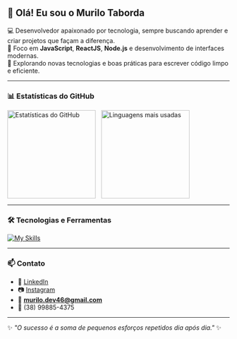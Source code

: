 ## 👋 Olá! Eu sou o Murilo Taborda

💻 Desenvolvedor apaixonado por tecnologia, sempre buscando aprender e criar projetos que façam a diferença.  
🎯 Foco em **JavaScript**, **ReactJS**, **Node.js** e desenvolvimento de interfaces modernas.  
🚀 Explorando novas tecnologias e boas práticas para escrever código limpo e eficiente.

---

### 📊 Estatísticas do GitHub
<p>
  <img 
    align="left" 
    alt="Estatísticas do GitHub" 
    height="200" 
    style="padding-right: 10px;" 
    src="https://github-readme-stats.vercel.app/api?username=4MuriloRT&show_icons=true&theme=tokyonight&locale=pt-br" 
  />
  <img 
    align="left" 
    alt="Linguagens mais usadas" 
    height="200" 
    src="https://github-readme-stats.vercel.app/api/top-langs/?username=4MuriloRT&theme=tokyonight&layout=compact&custom_title=Tecnologias&langs_count=9" 
  />
</p>

<br clear="both"/>

---

### 🛠 Tecnologias e Ferramentas
[![My Skills](https://skillicons.dev/icons?i=js,ts,react,nodejs,nextjs,tailwind,sass,html,css,git,github,figma)](https://skillicons.dev)

---


### 📫 Contato
- 💼 [LinkedIn](https://www.linkedin.com/in/murilo-rodrigues-taborda-558043276/)  
- 📷 [Instagram](https://www.instagram.com/zmurilo_rt/)
- 📧 **murilo.dev46@gmail.com**
- 📱 (38) 99885-4375

---

✨ _"O sucesso é a soma de pequenos esforços repetidos dia após dia."_ ✨

